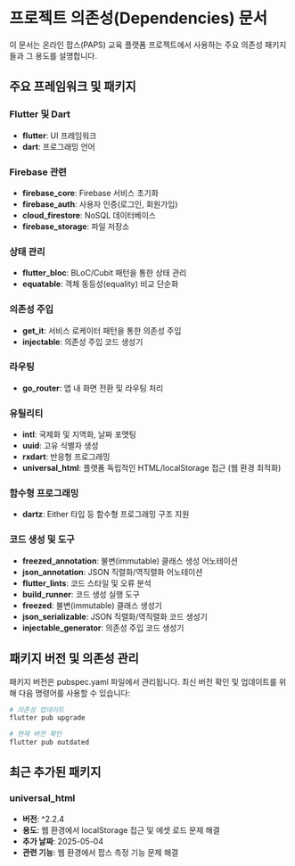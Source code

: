 # 프로젝트 의존성(Dependencies) 문서

이 문서는 온라인 팝스(PAPS) 교육 플랫폼 프로젝트에서 사용하는 주요 의존성 패키지들과 그 용도를 설명합니다.

## 주요 프레임워크 및 패키지

### Flutter 및 Dart
- **flutter**: UI 프레임워크
- **dart**: 프로그래밍 언어

### Firebase 관련
- **firebase_core**: Firebase 서비스 초기화
- **firebase_auth**: 사용자 인증(로그인, 회원가입)
- **cloud_firestore**: NoSQL 데이터베이스
- **firebase_storage**: 파일 저장소

### 상태 관리
- **flutter_bloc**: BLoC/Cubit 패턴을 통한 상태 관리
- **equatable**: 객체 동등성(equality) 비교 단순화

### 의존성 주입
- **get_it**: 서비스 로케이터 패턴을 통한 의존성 주입
- **injectable**: 의존성 주입 코드 생성기

### 라우팅
- **go_router**: 앱 내 화면 전환 및 라우팅 처리

### 유틸리티
- **intl**: 국제화 및 지역화, 날짜 포맷팅
- **uuid**: 고유 식별자 생성
- **rxdart**: 반응형 프로그래밍
- **universal_html**: 플랫폼 독립적인 HTML/localStorage 접근 (웹 환경 최적화)

### 함수형 프로그래밍
- **dartz**: Either 타입 등 함수형 프로그래밍 구조 지원

### 코드 생성 및 도구
- **freezed_annotation**: 불변(immutable) 클래스 생성 어노테이션
- **json_annotation**: JSON 직렬화/역직렬화 어노테이션
- **flutter_lints**: 코드 스타일 및 오류 분석
- **build_runner**: 코드 생성 실행 도구
- **freezed**: 불변(immutable) 클래스 생성기
- **json_serializable**: JSON 직렬화/역직렬화 코드 생성기
- **injectable_generator**: 의존성 주입 코드 생성기

## 패키지 버전 및 의존성 관리

패키지 버전은 pubspec.yaml 파일에서 관리됩니다. 최신 버전 확인 및 업데이트를 위해 다음 명령어를 사용할 수 있습니다:

```bash
# 의존성 업데이트
flutter pub upgrade

# 현재 버전 확인
flutter pub outdated
```

## 최근 추가된 패키지

### universal_html
- **버전**: ^2.2.4
- **용도**: 웹 환경에서 localStorage 접근 및 에셋 로드 문제 해결
- **추가 날짜**: 2025-05-04
- **관련 기능**: 웹 환경에서 팝스 측정 기능 문제 해결
